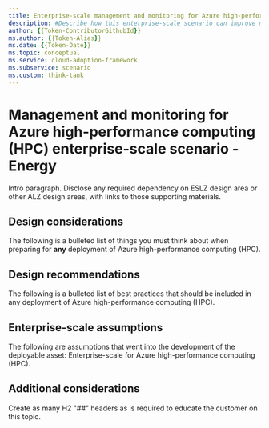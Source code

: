 ```yaml
---
title: Enterprise-scale management and monitoring for Azure high-performance computing (HPC)
description: #Describe how this enterprise-scale scenario can improve management and monitoring of HPC.
author: {{Token-ContributorGithubId}}
ms.author: {{Token-Alias}}
ms.date: {{Token-Date}}
ms.topic: conceptual
ms.service: cloud-adoption-framework
ms.subservice: scenario
ms.custom: think-tank
---
```


# Management and monitoring for Azure high-performance computing (HPC) enterprise-scale scenario - Energy

Intro paragraph. Disclose any required dependency on ESLZ design area or other ALZ design areas, with links to those supporting materials.

## Design considerations

The following is a bulleted list of things you must think about when preparing for **any** deployment of Azure high-performance computing (HPC).

## Design recommendations

The following is a bulleted list of best practices that should be included in any deployment of Azure high-performance computing (HPC).

## Enterprise-scale assumptions

The following are assumptions that went into the development of the deployable asset: Enterprise-scale for Azure high-performance computing (HPC).

## Additional considerations

Create as many H2 "##" headers as is required to educate the customer on this topic.
